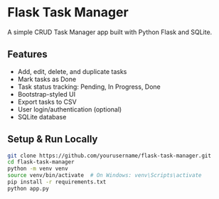 # Flask Task Manager

A simple CRUD Task Manager app built with Python Flask and SQLite.

## Features
- Add, edit, delete, and duplicate tasks
- Mark tasks as Done
- Task status tracking: Pending, In Progress, Done
- Bootstrap-styled UI
- Export tasks to CSV
- User login/authentication (optional)
- SQLite database

## Setup & Run Locally

```bash
git clone https://github.com/yourusername/flask-task-manager.git
cd flask-task-manager
python -m venv venv
source venv/bin/activate  # On Windows: venv\Scripts\activate
pip install -r requirements.txt
python app.py
